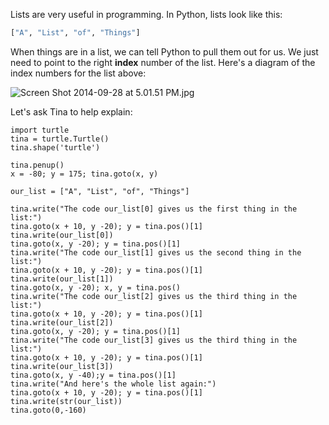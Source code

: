 Lists are very useful in programming.  In Python, lists look like this:

```python
["A", "List", "of", "Things"]
```

When things are in a list, we can tell Python to pull them out for us.  We just need to point to the right **index** number of the list.  Here's a diagram of the index numbers for the list above:

![Screen Shot 2014-09-28 at 5.01.51 PM.jpg](/api/files/5428a1b8d61e38df4eca1d46/Screen-Shot-2014-09-28-at-5-01-51-PM.jpeg "Screen Shot 2014-09-28 at 5.01.51 PM.jpg")

Let's ask Tina to help explain:

```python.run
import turtle
tina = turtle.Turtle()
tina.shape('turtle')

tina.penup()
x = -80; y = 175; tina.goto(x, y)

our_list = ["A", "List", "of", "Things"]

tina.write("The code our_list[0] gives us the first thing in the list:")
tina.goto(x + 10, y -20); y = tina.pos()[1]
tina.write(our_list[0])
tina.goto(x, y -20); y = tina.pos()[1]
tina.write("The code our_list[1] gives us the second thing in the list:")
tina.goto(x + 10, y -20); y = tina.pos()[1]
tina.write(our_list[1])
tina.goto(x, y -20); x, y = tina.pos()
tina.write("The code our_list[2] gives us the third thing in the list:")
tina.goto(x + 10, y -20); y = tina.pos()[1]
tina.write(our_list[2])
tina.goto(x, y -20); y = tina.pos()[1]
tina.write("The code our_list[3] gives us the third thing in the list:")
tina.goto(x + 10, y -20); y = tina.pos()[1]
tina.write(our_list[3])
tina.goto(x, y -40);y = tina.pos()[1]
tina.write("And here's the whole list again:")
tina.goto(x + 10, y -20); y = tina.pos()[1]
tina.write(str(our_list))
tina.goto(0,-160)
```
